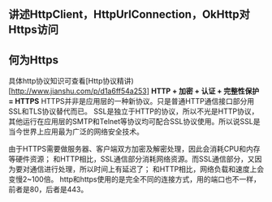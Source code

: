 ## 讲述HttpClient，HttpUrlConnection，OkHttp对Https访问


## 何为Https
具体http协议知识可查看[Http协议精讲)[http://www.jianshu.com/p/d1a6ff54a253]
**HTTP + 加密 + 认证 + 完整性保护 = HTTPS**
HTTPS并非是应用层的一种新协议。只是普通HTTP通信接口部分用SSL和TLS协议替代而已。
SSL是独立于HTTP的协议，所以不光是HTTP协议，其他运行在应用层的SMTP和Telnet等协议均可配合SSL协议使用。所以说SSL是当今世界上应用最为广泛的网络安全技术。

由于HTTPS需要做服务器、客户端双方加密及解密处理，因此会消耗CPU和内存等硬件资源；
和HTTP相比，SSL通信部分消耗网络资源。而SSL通信部分，又因为要对通信进行处理，所以时间上有延迟了；
和HTTP相比，网络负载和速度上会变慢2~100倍。
http和https使用的是完全不同的连接方式，用的端口也不一样，前者是80，后者是443。


